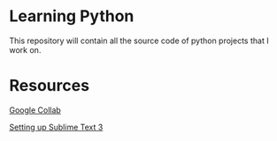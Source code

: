 # Learning Python

This repository will contain all the source code of python projects that I work on. 

# Resources

[Google Collab](https://colab.research.google.com/)

[Setting up Sublime Text 3](https://realpython.com/setting-up-sublime-text-3-for-full-stack-python-development/#themes)



